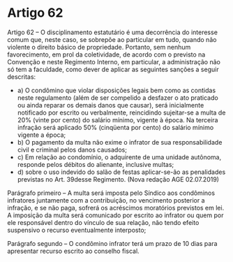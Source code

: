 # Artigo 62

Artigo 62 – O disciplinamento estatutário é uma decorrência do interesse
comum que, neste caso, se sobrepõe ao particular em tudo, quando não
violente o direito básico de propriedade. Portanto, sem nenhum favorecimento,
em prol da coletividade, de acordo com o previsto na Convenção e neste
Regimento Interno, em particular, a administração não só tem a faculdade,
como dever de aplicar as seguintes sanções a seguir descritas:

- a) O condômino que violar disposições legais bem como as contidas neste
regulamento (além de ser compelido a desfazer o ato praticado ou
ainda reparar os demais danos que causar), será inicialmente notificado
por escrito ou verbalmente, reincidindo sujeitar-se a multa de 20%
(vinte por cento) do salário mínimo, vigente à época. Na terceira
infração será aplicado 50% (cinqüenta por cento) do salário mínimo
vigente a época;
- b) O pagamento da multa não exime o infrator de sua responsabilidade
civil e criminal pelos danos causados;
- c) Em relação ao condomínio, o adquirente de uma unidade autônoma,
responde pelos débitos do alienante, inclusive multas;
- d) sobre o uso indevido do salão de festas aplicar-se-ão as penalidades
previstas no Art. 39desse Regimento. (Nova redação AGE
02.07.2019)

Parágrafo primeiro – A multa será imposta pelo Síndico aos condôminos
infratores juntamente com a contribuição, no vencimento posterior a infração, e
se não paga, sofrerá os acréscimos moratórios previstos em lei. A imposição da
multa será comunicado por escrito ao infrator ou quem por ele responsável
dentro do vínculo de sua relação, não tendo efeito suspensivo o recurso
eventualmente interposto;

Parágrafo segundo – O condômino infrator terá um prazo de 10 dias para
apresentar recurso escrito ao conselho fiscal.
